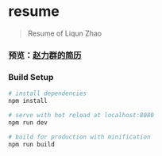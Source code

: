 # resume

> Resume of Liqun Zhao
### 预览：[赵力群的简历](http://52muzi.applinzi.com/me/#/home)

### Build Setup

``` bash
# install dependencies
npm install

# serve with hot reload at localhost:8080
npm run dev

# build for production with minification
npm run build
```
